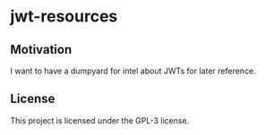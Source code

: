 # jwt-resources

## Motivation

I want to have a dumpyard for intel about JWTs for later reference.

## License

This project is licensed under the GPL-3 license.
